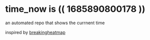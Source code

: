 # time_now is (( 1685890800178 ))

an automated repo that shows the currnent time

inspired by [breakingheatmap](https://github.com/breakingheatmap/breakingheatmap)